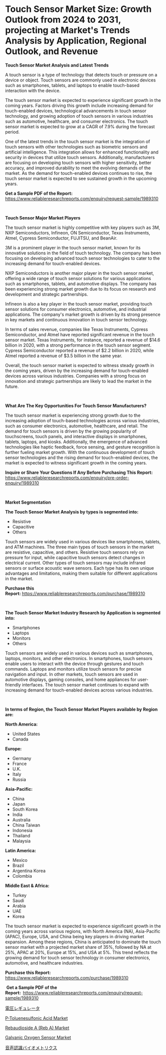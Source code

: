 <p><h1>Touch Sensor Market Size: Growth Outlook from 2024 to 2031, projecting at Market's Trends Analysis by Application, Regional Outlook, and Revenue</h1></p><p><strong>Touch Sensor Market Analysis and Latest Trends</strong></p>
<p><p>A touch sensor is a type of technology that detects touch or pressure on a device or object. Touch sensors are commonly used in electronic devices such as smartphones, tablets, and laptops to enable touch-based interaction with the device.</p><p>The touch sensor market is expected to experience significant growth in the coming years. Factors driving this growth include increasing demand for touch-enabled devices, technological advancements in touch sensor technology, and growing adoption of touch sensors in various industries such as automotive, healthcare, and consumer electronics. The touch sensor market is expected to grow at a CAGR of 7.9% during the forecast period.</p><p>One of the latest trends in the touch sensor market is the integration of touch sensors with other technologies such as biometric sensors and artificial intelligence. This integration allows for enhanced functionality and security in devices that utilize touch sensors. Additionally, manufacturers are focusing on developing touch sensors with higher sensitivity, better accuracy, and improved durability to meet the evolving demands of the market. As the demand for touch-enabled devices continues to rise, the touch sensor market is expected to see sustained growth in the upcoming years.</p></p>
<p><strong>Get a Sample PDF of the Report:&nbsp;</strong> <a href="https://www.reliableresearchreports.com/enquiry/request-sample/1989310">https://www.reliableresearchreports.com/enquiry/request-sample/1989310</a></p>
<p>&nbsp;</p>
<p><strong>Touch Sensor Major Market Players</strong></p>
<p><p>The touch sensor market is highly competitive with key players such as 3M, NXP Semiconductors, Infineon, ON Semiconductor, Texas Instruments, Atmel, Cypress Semiconductor, FUJITSU, and BeanAir. </p><p>3M is a prominent player in the touch sensor market, known for its innovative solutions in the field of touch technology. The company has been focusing on developing advanced touch sensor technologies to cater to the increasing demand for touch-enabled devices. </p><p>NXP Semiconductors is another major player in the touch sensor market, offering a wide range of touch sensor solutions for various applications such as smartphones, tablets, and automotive displays. The company has been experiencing strong market growth due to its focus on research and development and strategic partnerships.</p><p>Infineon is also a key player in the touch sensor market, providing touch sensor solutions for consumer electronics, automotive, and industrial applications. The company's market growth is driven by its strong presence in key markets and continuous innovation in touch sensor technology.</p><p>In terms of sales revenue, companies like Texas Instruments, Cypress Semiconductor, and Atmel have reported significant revenue in the touch sensor market. Texas Instruments, for instance, reported a revenue of $14.6 billion in 2020, with a strong performance in the touch sensor segment. Cypress Semiconductor reported a revenue of $2.2 billion in 2020, while Atmel reported a revenue of $3.5 billion in the same year.</p><p>Overall, the touch sensor market is expected to witness steady growth in the coming years, driven by the increasing demand for touch-enabled devices across various industries. Companies with a strong focus on innovation and strategic partnerships are likely to lead the market in the future.</p></p>
<p>&nbsp;</p>
<p><strong>What Are The Key Opportunities For Touch Sensor Manufacturers?</strong></p>
<p><p>The touch sensor market is experiencing strong growth due to the increasing adoption of touch-based technologies across various industries, such as consumer electronics, automotive, healthcare, and retail. The demand for touch sensors is driven by the growing popularity of touchscreens, touch panels, and interactive displays in smartphones, tablets, laptops, and kiosks. Additionally, the emergence of advanced technologies like haptic feedback, force sensing, and gesture recognition is further fueling market growth. With the continuous development of touch sensor technologies and the rising demand for touch-enabled devices, the market is expected to witness significant growth in the coming years.</p></p>
<p><strong>Inquire or Share Your Questions If Any Before Purchasing This Report:</strong> <a href="https://www.reliableresearchreports.com/enquiry/pre-order-enquiry/1989310">https://www.reliableresearchreports.com/enquiry/pre-order-enquiry/1989310</a></p>
<p>&nbsp;</p>
<p><strong>Market Segmentation</strong></p>
<p><strong>The Touch Sensor Market Analysis by types is segmented into:</strong></p>
<p><ul><li>Resistive</li><li>Capacitive</li><li>Others</li></ul></p>
<p><p>Touch sensors are widely used in various devices like smartphones, tablets, and ATM machines. The three main types of touch sensors in the market are resistive, capacitive, and others. Resistive touch sensors rely on pressure for input, while capacitive touch sensors detect changes in electrical current. Other types of touch sensors may include infrared sensors or surface acoustic wave sensors. Each type has its own unique advantages and limitations, making them suitable for different applications in the market.</p></p>
<p><strong>Purchase this Report:&nbsp;</strong><a href="https://www.reliableresearchreports.com/purchase/1989310">https://www.reliableresearchreports.com/purchase/1989310</a></p>
<p>&nbsp;</p>
<p><strong>The Touch Sensor Market Industry Research by Application is segmented into:</strong></p>
<p><ul><li>Smartphones</li><li>Laptops</li><li>Monitors</li><li>Others</li></ul></p>
<p><p>Touch sensors are widely used in various devices such as smartphones, laptops, monitors, and other electronics. In smartphones, touch sensors enable users to interact with the device through gestures and touch commands. Laptops and monitors utilize touch sensors for precise navigation and input. In other markets, touch sensors are used in automotive displays, gaming consoles, and home appliances for user-friendly interfaces. The touch sensor market continues to expand with increasing demand for touch-enabled devices across various industries.</p></p>
<p>&nbsp;</p>
<p><strong>In terms of Region, the Touch Sensor Market Players available by Region are:</strong></p>
<p>
    <p> <strong> North America: </strong>
        <ul>
            <li>United States</li>
            <li>Canada</li>
        </ul>
        </p> 
    <p> <strong> Europe: </strong>
        <ul>
            <li>Germany</li>
            <li>France</li>
            <li>U.K.</li>
            <li>Italy</li>
            <li>Russia</li>
        </ul>
        </p> 
    <p> <strong> Asia-Pacific: </strong>
        <ul>
            <li>China</li>
            <li>Japan</li>
            <li>South Korea</li>
            <li>India</li>
            <li>Australia</li>
            <li>China Taiwan</li>
            <li>Indonesia</li>
            <li>Thailand</li>
            <li>Malaysia</li>
        </ul>
        </p> 
    <p> <strong> Latin America: </strong>
        <ul>
            <li>Mexico</li>
            <li>Brazil</li>
            <li>Argentina Korea</li>
            <li>Colombia</li>
        </ul>
        </p> 
    <p> <strong> Middle East & Africa: </strong>
        <ul>
            <li>Turkey</li>
            <li>Saudi</li>
            <li>Arabia</li>
            <li>UAE</li>
            <li>Korea</li>
        </ul>
    </p>
    </p>
<p><p>The touch sensor market is expected to experience significant growth in the coming years across various regions, with North America (NA), Asia-Pacific (APAC), Europe, USA, and China being key players in driving market expansion. Among these regions, China is anticipated to dominate the touch sensor market with a projected market share of 35%, followed by NA at 25%, APAC at 20%, Europe at 15%, and USA at 5%. This trend reflects the growing demand for touch sensor technology in consumer electronics, automotive, and healthcare industries.</p></p>
<p><strong>Purchase this Report: </strong><a href="https://www.reliableresearchreports.com/purchase/1989310">https://www.reliableresearchreports.com/purchase/1989310</a></p>
<p>&nbsp;<strong>Get a Sample PDF of the Report:&nbsp;&nbsp;</strong><a href="https://www.reliableresearchreports.com/enquiry/request-sample/1989310">https://www.reliableresearchreports.com/enquiry/request-sample/1989310</a></p>
<p><strong></strong></p>
<p><p><a href="https://github.com/dadanedu33/Market-Research-Report-List-1/blob/main/895112110788.md">電圧レギュレータ</a></p><p><a href="https://www.linkedin.com/pulse/p-toluenesulfonic-acid-market-furnish-information-size-hetge?trackingId=wy68jO66J0tvr6S1xbhVrQ%3D%3D">P-Toluenesulfonic Acid Market</a></p><p><a href="https://www.linkedin.com/pulse/rebaudioside-reb-market-size-share-amp-trends-analysis-duvpe?trackingId=11XSX2j0ETvjeRTl1%2FW0Hg%3D%3D">Rebaudioside A (Reb A) Market</a></p><p><a href="https://github.com/mabutironaldo/Market-Research-Report-List-3/blob/main/galvanic-oxygen-sensor-market.md">Galvanic Oxygen Sensor Market</a></p><p><a href="https://github.com/ihabdkwlxs948/Market-Research-Report-List-1/blob/main/663850010787.md">音声認識バイオメトリクス</a></p></p>